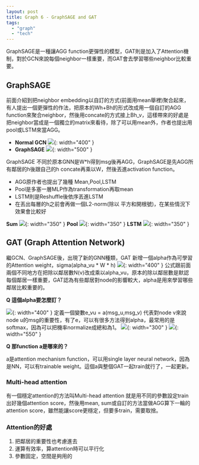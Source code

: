 ```yaml
---
layout: post
title: Graph 6 - GraphSAGE and GAT
tags: 
  - "graph" 
  - "tech"
---
```

GraphSAGE是一種讓AGG function更彈性的模型，GAT則是加入了Attention機制，對於GCN來說每個neighbor一樣重要，而GAT會去學習哪些neighbor比較重要。  


## GraphSAGE
前面介紹到把neighbor embedding以自訂的方式(前面用mean舉裡)聚合起來，有人提出一個更彈性的作法，把原本的Wh+Bh的形式改成用一個自訂的AGG function來聚合neighbor，然後用concate的方式接上Bh_v，這樣帶來的好處是把neighbor當成是一個獨立的matrix來看待，除了可以用mean外，作者也提出用pool或LSTM來當AGG。
- **Normal GCN**
![](https://i.imgur.com/hNr9Pbh.png){: width="400" }  
- **GraphSAGE**
![](https://i.imgur.com/CCQoh6f.png){: width="500" }  

GraphSAGE 不同於原本GNN是W*h得到msg後再AGG，GraphSAGE是先AGG所有鄰居的h後跟自己的h concate再乘以W，然後丟進activation function。
- AGG原作者也提出了幾種 Mean,Pool,LSTM
- Pool是多塞一層MLP作為transformation再取mean
- LSTM則是Reshuffle後依序丟進LSTM
- 在丟出每層的h之前會再做一個L2-norm(除以 平方和開根號)，在某些情況下效果會比較好

**Sum**
![](https://i.imgur.com/BzTAb1T.png){: width="350" }
**Pool**
![](https://i.imgur.com/m8vntBp.png){: width="350" }
**LSTM**
![](https://i.imgur.com/pUynXqe.png){: width="350" }

## GAT (Graph Attention Network)
繼GCN、GraphSAGE後，出現了新的GNN種類，GAT 新增一個alpha作為可學習的Attention weight，sigma(alpha_vu * W * h)
![](https://i.imgur.com/bVS5wsA.png){: width="400" } 
公式跟前面兩個不同地方在把除以鄰居數N(v)改成乘以alpha_vu，原本的除以鄰居數是默認每個鄰居一樣重要，GAT認為有些鄰居對node的影響較大，alpha是用來學習哪些鄰居比較重要的。

**Q 這個alpha要怎麼訂？**  

![](https://i.imgur.com/OREdetr.png){: width="400" } 
定義一個變數e_vu = a(msg_u,msg_v) 代表對node v來說node u的msg的重要性，有了e，可以有很多方法得到alpha，最常用的是softmax，因為可以把機率normalize成總和為1。
![](https://i.imgur.com/0DLvznZ.png){: width="300" } 
![](https://i.imgur.com/hf4hwyU.png){: width="550" } 
 
**Q 那function a是哪來的？**  

a是attention mechanism function，可以用single layer neural network，因為是NN，可以有trainable weight。這個a與整個GAT一起train就行了，一起更新。

### Multi-head attention
有一個穩定attention的方法叫Multi-head attention
就是用不同的參數設定train出好幾個attention score，然後用mean, sum或自訂的方法當做AGG算下一輪的attention score，雖然能讓score更穩定，但要多train，需要取捨。

### Attention的好處
1. 把鄰居的重要性也考慮進去
2. 運算有效率，算attention時可以平行化
3. 參數固定，空間是夠用的